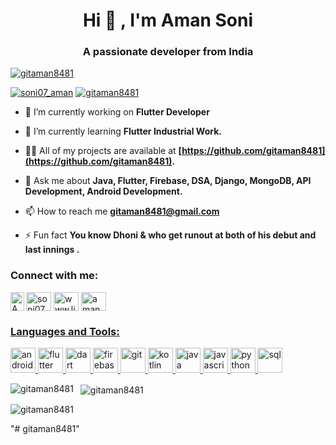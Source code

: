 <h1 align="center">Hi 👋 , I'm  Aman Soni </h1>
<h3 align="center">A passionate developer from India</h3>

<p align="left"> <a href="https://github.com/ryo-ma/github-profile-trophy"><img src="https://github-profile-trophy.vercel.app/?username=gitaman8481" alt="gitaman8481" /></a> </p>

<p align="left"> 
  <a href="https://twitter.com/soni07_aman" target="blank"><img src="https://img.shields.io/twitter/follow/soni07_aman?logo=twitter&style=for-the-badge" alt="soni07_aman" /></a>
  <a href="https://github.com/gitaman8481"><img src="https://img.shields.io/github/followers/gitaman8481?logo=GitHub&style=for-the-badge"alt="gitaman8481" /></a> 
</p>

- 🔭 I’m currently working on **Flutter Developer**

- 🌱 I’m currently learning **Flutter Industrial Work.**

- 👨‍💻 All of my projects are available at **[https://github.com/gitaman8481](https://github.com/gitaman8481).**

- 💬 Ask me about **Java, Flutter, Firebase, DSA, Django, MongoDB, API Development, Android Development.**

- 📫 How to reach me **gitaman8481@gmail.com**

- ⚡ Fun fact **You know Dhoni & who get runout at both of his debut and last innings .**

<h3 align="left">Connect with me:</h3>
<p align="left">
<a href="https://twitter.com/soni07_aman" target="blank"><img align="center" src="https://cdn.jsdelivr.net/npm/simple-icons@3.0.1/icons/twitter.svg" alt="soni07_aman" height="30" width="40" /></a>
<a href="https://linkedin.com/in/www.linkedin.com/in/aman-soni1" target="blank"><img align="center" src="https://cdn.jsdelivr.net/npm/simple-icons@3.0.1/icons/linkedin.svg" alt="www.linkedin.com/in/aman-soni1" height="30" width="40" /></a>
<a href="https://instagram.com/aman_b0i" target="blank"><img align="center" src="https://cdn.jsdelivr.net/npm/simple-icons@3.0.1/icons/instagram.svg" alt="aman_b0i" height="30" width="40" /></a>
<a href="https://web.telegram.org/#/im><img align="left" alt="Aman's Telegram" width="22px" src="https://cdn.jsdelivr.net/npm/simple-icons@v3/icons/telegram.svg" alt="soni07_aman" height="30" width="40" />
</a>
<a href="https://www.youtube.com/channel/UCBq0CR3g1oYIHnML9M1wRYw/">
  <img align="left" alt="Aman's Youtube" width="22px" src="https://cdn.jsdelivr.net/npm/simple-icons@v3/icons/youtube.svg" alt="soni07_aman" height="30" width="40" />
</p>

<h3 align="left">Languages and Tools:</h3>
<p align="left"> 
  <a href="https://developer.android.com" target="_blank"> 
    <img src="https://www.svgrepo.com/show/217740/android.svg" alt="android" width="40" height="40"/> 
  </a>  
  <a href="https://flutter.dev" target="_blank"> 
    <img src="https://www.vectorlogo.zone/logos/flutterio/flutterio-icon.svg" alt="flutter" width="40" height="40"/> 
  </a>                                                                                                
  <a href="https://dart.dev" target="_blank"> 
    <img src="https://www.vectorlogo.zone/logos/dartlang/dartlang-icon.svg" alt="dart" width="40" height="40"/> 
  </a>  
  <a href="https://firebase.google.com/" target="_blank"> 
    <img src="https://www.vectorlogo.zone/logos/firebase/firebase-icon.svg" alt="firebase" width="40" height="40"/> 
  </a> 
  <a href="https://git-scm.com/" target="_blank"> 
    <img src="https://www.vectorlogo.zone/logos/git-scm/git-scm-icon.svg" alt="git" width="40" height="40"/> 
  </a> 
  <a href="https://kotlinlang.org" target="_blank"> 
    <img src="https://www.vectorlogo.zone/logos/kotlinlang/kotlinlang-icon.svg" alt="kotlin" width="40" height="40"/> 
  </a>
  <a href="https://www.java.com" target="_blank"> 
   <img src="https://qph.fs.quoracdn.net/main-qimg-317f4ff0db8d0ba328fc6d627af72d89" alt="java" width="40" height="40"/> 
  </a>  
  <a href="https://developer.mozilla.org/en-US/docs/Web/JavaScript" target="_blank"> 
  <img src="https://upload.wikimedia.org/wikipedia/commons/thumb/9/99/Unofficial_JavaScript_logo_2.svg/1024px-Unofficial_JavaScript_logo_2.svg.png" alt="javascript" width="40" height="40"/> 
  </a> 
  <a href="https://www.python.org" target="_blank"> 
    <img src="https://upload.wikimedia.org/wikipedia/commons/thumb/c/c3/Python-logo-notext.svg/1024px-Python-logo-notext.svg.png" alt="python" width="40" height="40"/> 
  </a>                                                                                                                                                                             <a href="https://www.sql.com/" target="_blank"> 
    <img src="https://w7.pngwing.com/pngs/167/148/png-transparent-microsoft-azure-sql-database-microsoft-sql-server-database-blue-text-logo-thumbnail.png" alt="sql" width="40" height="40"/> 
  </a>
</p>


<p>
  <img align="left" src="https://github-readme-stats.vercel.app/api/top-langs?username=gitaman8481&show_icons=true&locale=en&layout=compact" alt="gitaman8481" />
</p>

<p>&nbsp;
  <img align="center" src="https://github-readme-stats.vercel.app/api?username=gitaman8481&show_icons=true&locale=en" alt="gitaman8481" />
</p>

<p>
  <img align="center" src="https://github-readme-streak-stats.herokuapp.com/?user=gitaman8481&" alt="gitaman8481" />
</p>
"# gitaman8481" 
